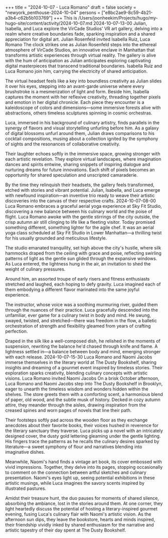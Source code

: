+++
title = "2024-10-07 - Luca Romano"
draft = false
society = "newyork_penthouse-2024-10-04"
persons = ["e8bc2ae9-8c59-4b21-a3b4-c62b5b103769"]
+++
This is /Users/joonheekim/Projects/hugo/my-hugo-site/content/activity/2024-10-07.md
2024-10-07-13-00
Julian, Isabella, and Luca explore the VirCade Studios' VR art gallery, delving into a realm where creative boundaries fade, sparking inspiration and a shared appreciation for digital art.
Julian Rosenfeld invited Isabella Ruiz, Luca Romano
The clock strikes one as Julian Rosenfeld steps into the ethereal atmosphere of VirCade Studios, an innovative enclave in Manhattan that transforms artistic experiences through virtual reality. The gallery is alive with the hum of anticipation as Julian anticipates exploring captivating digital masterpieces that transcend traditional boundaries. Isabella Ruiz and Luca Romano join him, carrying the electricity of shared anticipation.

The virtual headset feels like a key into boundless creativity as Julian slides it over his eyes, stepping into an avant-garde universe where every brushstroke is a mesmerization of light and form. Beside him, Isabella captures the moment with her reflexive creativity, threading together pixels and emotion in her digital chronicle. Each piece they encounter is a kaleidoscope of colors and dimensions—some immersive forests alive with abstractions, others timeless sculptures spinning in cosmic orchestras.

Luca, immersed in his background of culinary artistry, finds parallels in the synergy of flavors and visual storytelling unfurling before him. As a galaxy of digital blossoms unfurl around them, Julian draws comparisons to his cocktail compositions, musing about a collection ignited by the symphony of sights and the resonances of collaborative creativity.

Their laughter echoes softly in the immersive space, growing stronger with each artistic revelation. They explore virtual landscapes, where imagination dances and spirits entwine, sharing snippets of inspiring dialogue and nurturing dreams for future innovations. Each shift of pixels becomes an opportunity for shared speculation and unscripted camaraderie.

By the time they relinquish their headsets, the gallery feels transformed, etched with stories and vibrant potential. Julian, Isabella, and Luca emerge with newfound inspiration—an inventive trio ready to weave their artistic discoveries into the canvas of their respective crafts.
2024-10-07-08-00
Luca Romano embraces a graceful aerial yoga experience at Sky Fit Studio, discovering a new balance between his culinary world and the poise of flight.
Luca Romano awoke with the gentle stirrings of the city outside, the crisp autumn air still clinging to life like a fleeting visitor. Today promised something different, something lighter for the agile chef. It was an aerial yoga class scheduled at Sky Fit Studio in Lower Manhattan—a thrilling twist for his usually grounded and meticulous lifestyle.

The studio emanated tranquility, set high above the city's hustle, where silk hammocks draped from the ceiling with grace and poise, reflecting swirling patterns of light as the gentle sun glided through the expansive windows. As Luca entered, the lightness hung in the air, an invitation to shed the weight of culinary pressures.

Around him, an assorted troupe of early risers and fitness enthusiasts stretched and laughed, each hoping to defy gravity. Luca imagined each of them embodying a different flavor marinated into the same joyful experience.

The instructor, whose voice was a soothing murmuring river, guided them through the nuances of their practice. Luca gracefully descended into the unfamiliar, ever game for a culinary twist in body and mind. He swung, swayed, twisted, and stretched—there was freedom in the flow, a balletic orchestration of strength and flexibility gleamed from years of crafting perfection.

Draped in the silk like a well-composed dish, he relished in the moments of suspension, rewriting the balance he'd chased through knife and flame. A lightness settled in—a balance between body and mind, emerging stronger with each release.
2024-10-07-15-30
Luca Romano and Naomi Jacobs immerse themselves in the literary world at The Dusty Bookshelf, sharing insights and dreaming of a gourmet event inspired by timeless stories. Their exploration sparks creativity, blending culinary concepts with artistic visions.
Luca Romano invited Naomi Jacobs
On a brisk October afternoon, Luca Romano and Naomi Jacobs step into The Dusty Bookshelf in Brooklyn, eager to unearth the timeless wisdom and wonders hidden within the shelves. The store greets them with a comforting scent, a harmonious blend of paper, old wood, and the subtle musk of history. Decked in cozy autumn attire, they meander through the aisles, drawing inspiration from the creased spines and worn pages of novels that line their path.

Their footsteps softly pad across the wooden floor as they exchange anecdotes about their favorite books, their voices hushed in reverence for the literary sanctuary they traverse. Luca picks up a novel with an intricately designed cover, the dusty gold lettering gleaming under the gentle lighting. His fingers trace the patterns as he recalls the culinary desires sparked by literature—a sweet symphony of flour and narratives blending into imaginative dishes.

Meanwhile, Naomi's hand finds a vintage art book, its cover embossed with vivid impressions. Together, they delve into its pages, stopping occasionally to comment on the connection between artful sketches and culinary presentation. Naomi's eyes light up, seeing potential exhibitions in these artistic musings, while Luca imagines the savory scents inspired by illustrated pastures.

Amidst their treasure hunt, the duo pauses for moments of shared silence, absorbing the ambiance, lost in the stories around them. At one corner, they light heartedly discuss the potential of hosting a literary-inspired gourmet evening, fusing Luca's culinary flair with Naomi's artistic vision. As the afternoon sun dips, they leave the bookstore, hearts and minds inspired, their friendship vividly inked by shared enthusiasm for the narrative and artistic tapestry of their day spent at The Dusty Bookshelf.
